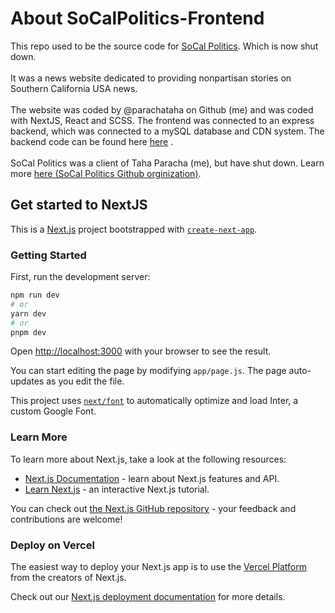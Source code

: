 # About SoCalPolitics-Frontend
This repo used to be the source code for [SoCal Politics](https://socalpolitics.com). Which is now shut down.
<br/></br>
It was a news website dedicated to providing  nonpartisan stories on Southern California USA news.
<br/><br/>
The website was coded by @parachataha on Github (me) and was coded with NextJS, React and SCSS. The frontend was connected to an express backend, which was connected to a mySQL database and CDN system. The backend code can be found here [here](https://github.com/parachataha/socalpolitics-backend) .
<br/><br/>
SoCal Politics was a client of Taha Paracha (me), but have shut down. Learn more [here (SoCal Politics Github orginization)](https://github.com/SoCal-Politics).

## Get started to NextJS
This is a [Next.js](https://nextjs.org/) project bootstrapped with [`create-next-app`](https://github.com/vercel/next.js/tree/canary/packages/create-next-app).

### Getting Started

First, run the development server:

```bash
npm run dev
# or
yarn dev
# or
pnpm dev
```

Open [http://localhost:3000](http://localhost:3000) with your browser to see the result.

You can start editing the page by modifying `app/page.js`. The page auto-updates as you edit the file.

This project uses [`next/font`](https://nextjs.org/docs/basic-features/font-optimization) to automatically optimize and load Inter, a custom Google Font.

### Learn More

To learn more about Next.js, take a look at the following resources:

- [Next.js Documentation](https://nextjs.org/docs) - learn about Next.js features and API.
- [Learn Next.js](https://nextjs.org/learn) - an interactive Next.js tutorial.

You can check out [the Next.js GitHub repository](https://github.com/vercel/next.js/) - your feedback and contributions are welcome!

### Deploy on Vercel

The easiest way to deploy your Next.js app is to use the [Vercel Platform](https://vercel.com/new?utm_medium=default-template&filter=next.js&utm_source=create-next-app&utm_campaign=create-next-app-readme) from the creators of Next.js.

Check out our [Next.js deployment documentation](https://nextjs.org/docs/deployment) for more details.
